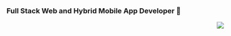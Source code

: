 ### Full Stack Web and Hybrid Mobile App Developer 👋

<img align="right" src="https://github-readme-stats.vercel.app/api?username=ahsanplusplus&show_icons=true&icon_color=0366d6&text_color=24292e&bg_color=ffffff&hide_title=true" />


